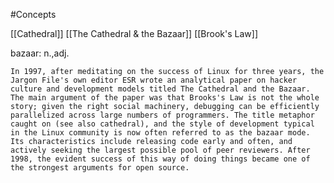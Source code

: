 #Concepts 

[[Cathedral]]
[[The Cathedral & the Bazaar]]
[[Brook's Law]]

bazaar: n.,adj.

    In 1997, after meditating on the success of Linux for three years, the Jargon File's own editor ESR wrote an analytical paper on hacker culture and development models titled The Cathedral and the Bazaar. The main argument of the paper was that Brooks's Law is not the whole story; given the right social machinery, debugging can be efficiently parallelized across large numbers of programmers. The title metaphor caught on (see also cathedral), and the style of development typical in the Linux community is now often referred to as the bazaar mode. Its characteristics include releasing code early and often, and actively seeking the largest possible pool of peer reviewers. After 1998, the evident success of this way of doing things became one of the strongest arguments for open source.